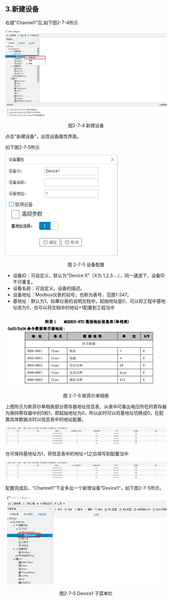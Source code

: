 ## 3.新建设备

右键"Channel1"后,如下图2-7-4所示   

![](../../assets/新建设备.jpg)

<center>图2-7-4 新建设备</center>

点击"新建设备"，出现设备属性界面。

如下图2-7-5所示



![](assets/设备配置.png)

<center> 图 2-7-5 设备配置</center>

- 设备ID：可自定义，默认为"Device X"（X为 1,2,3....），同一通道下，设备ID不可重复。
- 设备名称：可自定义，设备的描述。
- 设备地址：Modbus仪表的站号，也称为表号，范围1-247。
- 基地址：默认为1。如果仪表的说明文档中，起始地址是0，可以将工程中基地址改为0，也可以将文档中的地址+1配置到工程当中

![](assets/斯菲尔-1643351302478.png)

<center> 图 2-7-6 斯菲尔单相表</center>

上图所示为斯菲尔单相表部分寄存器地址信息表，从表中可看出电压所在的寄存器为保持寄存器中的0和1，即起始地址为0，所以此时可以将基地址切换成0，在配置具体数据点时以信息表中的地址配置。

![](assets/基地址为0-1643351302479.png)

也可保持基地址为1，将信息表中的地址+1之后填写到配置当中

![](assets/基地址为1.png)

配置完成后，"Channel1"下会多出一个新增设备”Device1“，如下图2-7-5所示。

![](../../assets/Device子菜单栏.png)

<center>图2-7-5 Device1 子菜单栏</center>


